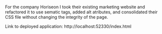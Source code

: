 For the company Horiseon I took their existing marketing website and refactored it to use sematic tags, added alt atributes, and consolidated their CSS file without changing the integrity of the page.

Link to deployed application: http://localhost:52330/index.html


